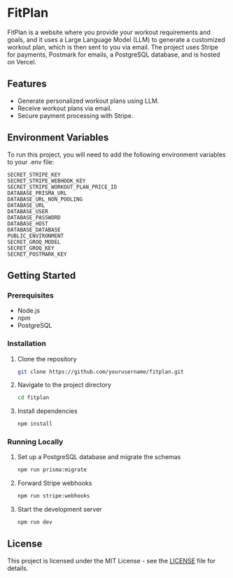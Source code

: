 # FitPlan

FitPlan is a website where you provide your workout requirements and goals, and it uses a Large Language Model (LLM) to generate a customized workout plan, which is then sent to you via email. The project uses Stripe for payments, Postmark for emails, a PostgreSQL database, and is hosted on Vercel.

## Features
- Generate personalized workout plans using LLM.
- Receive workout plans via email.
- Secure payment processing with Stripe.

## Environment Variables
To run this project, you will need to add the following environment variables to your .env file:

```env
SECRET_STRIPE_KEY
SECRET_STRIPE_WEBHOOK_KEY
SECRET_STRIPE_WORKOUT_PLAN_PRICE_ID
DATABASE_PRISMA_URL
DATABASE_URL_NON_POOLING
DATABASE_URL
DATABASE_USER
DATABASE_PASSWORD
DATABASE_HOST
DATABASE_DATABASE
PUBLIC_ENVIRONMENT
SECRET_GROQ_MODEL
SECRET_GROQ_KEY
SECRET_POSTMARK_KEY
```

## Getting Started

### Prerequisites
- Node.js
- npm
- PostgreSQL

### Installation
1. Clone the repository
   ```sh
   git clone https://github.com/yourusername/fitplan.git
   ```
2. Navigate to the project directory
   ```sh
   cd fitplan
   ```
3. Install dependencies
   ```sh
   npm install
   ```

### Running Locally
1. Set up a PostgreSQL database and migrate the schemas
   ```sh
   npm run prisma:migrate
   ```
2. Forward Stripe webhooks
   ```sh
   npm run stripe:webhooks
   ```
3. Start the development server
   ```sh
   npm run dev
   ```

## License
This project is licensed under the MIT License - see the [LICENSE](LICENSE.md) file for details.

